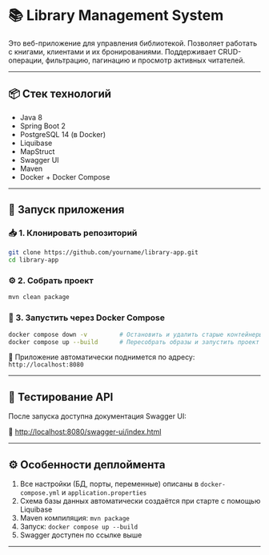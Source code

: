 # 📚 Library Management System

Это веб-приложение для управления библиотекой. Позволяет работать с книгами, клиентами и их бронированиями. Поддерживает CRUD-операции, фильтрацию, пагинацию и просмотр активных читателей.

---

## 📦 Стек технологий

- Java 8
- Spring Boot 2
- PostgreSQL 14 (в Docker)
- Liquibase
- MapStruct
- Swagger UI
- Maven
- Docker + Docker Compose

---

## 🚀 Запуск приложения

### 📥 1. Клонировать репозиторий

```bash
git clone https://github.com/yourname/library-app.git
cd library-app
```

### ⚙️ 2. Собрать проект

```bash
mvn clean package
```

### 🐳 3. Запустить через Docker Compose

```bash
docker compose down -v         # Остановить и удалить старые контейнеры + volume
docker compose up --build      # Пересобрать образы и запустить проект
```

📌 Приложение автоматически поднимется по адресу:  
`http://localhost:8080`

---

## 🧪 Тестирование API

После запуска доступна документация Swagger UI:

🔗 [http://localhost:8080/swagger-ui/index.html](http://localhost:8080/swagger-ui/index.html)

---

## ⚙️ Особенности деплоймента

1. Все настройки (БД, порты, переменные) описаны в `docker-compose.yml` и `application.properties`
2. Схема базы данных автоматически создаётся при старте с помощью Liquibase
3. Maven компиляция: `mvn package`
4. Запуск: `docker compose up --build`
5. Swagger доступен по ссылке выше

---
